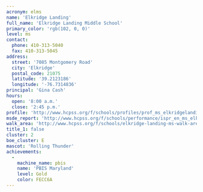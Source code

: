 ```yaml
---
acronym: elms
name: 'Elkridge Landing'
full_name: 'Elkridge Landing Middle School'
primary_color: 'rgb(102, 0, 0)'
level: ms
contact:
  phone: 410-313-5040
  fax: 410-313-5045
address:
  street: '7085 Montgomery Road'
  city: 'Elkridge'
  postal_code: 21075
  latitude: '39.2123186'
  longitude: '-76.7314836'
principal: 'Gina Cash'
hours:
  open: '8:00 a.m.'
  close: '2:45 p.m.'
profile: 'http://www.hcpss.org/f/schools/profiles/prof_ms_elkridgelanding.pdf'
msde_report: 'http://www.hcpss.org/f/schools/performance/ispr_en_ms_elkridgelanding.pdf'
walk_area: 'http://www.hcpss.org/f/schools/elkridge-landing-ms-walk-area.pdf'
title_1: false
cluster: 2
boe_cluster: E
mascot: 'Rolling Thunder'
achievements:
  -
    machine_name: pbis
    name: 'PBIS Maryland'
    level: Gold
    color: FECC6A
---
```

